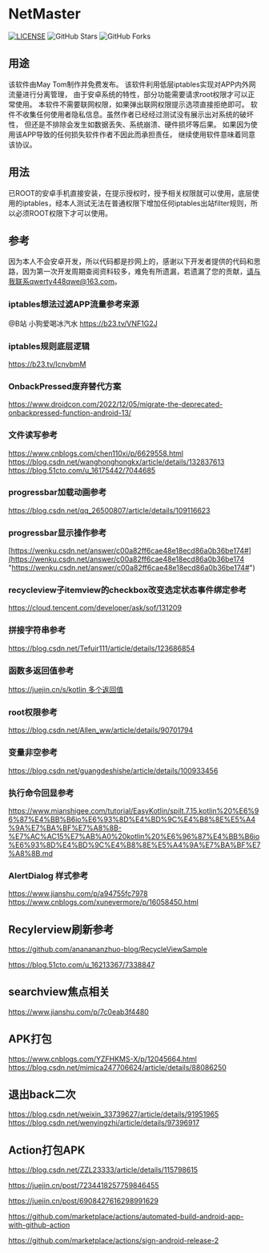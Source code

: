 # NetMaster


[![LICENSE](https://img.shields.io/github/license/mashape/apistatus.svg?style=flat-square&label=LICENSE)](https://github.com/maytom2016/NetMaster/blob/master/LICENSE)
![GitHub Stars](https://img.shields.io/github/stars/maytom2016/NetMaster.svg?style=flat-square&label=Stars&logo=github)
![GitHub Forks](https://img.shields.io/github/forks/maytom2016/NetMaster.svg?style=flat-square&label=Forks&logo=github)

## 用途
该软件由May Tom制作并免费发布。
该软件利用低层iptables实现对APP内外网流量进行分离管理，
由于安卓系统的特性，部分功能需要请求root权限才可以正常使用。
本软件不需要联网权限，如果弹出联网权限提示选项直接拒绝即可。
软件不收集任何使用者隐私信息。虽然作者已经经过测试没有展示出对系统的破坏性，
但还是不排除会发生如数据丢失、系统崩溃、硬件损坏等后果。
如果因为使用该APP导致的任何损失软件作者不因此而承担责任，
继续使用软件意味着同意该协议。

## 用法
已ROOT的安卓手机直接安装，在提示授权时，授予相关权限就可以使用，底层使用的iptables，经本人测试无法在普通权限下增加任何iptables出站filter规则，所以必须ROOT权限下才可以使用。

## 参考
因为本人不会安卓开发，所以代码都是抄网上的，感谢以下开发者提供的代码和思路，因为第一次开发周期查阅资料较多，难免有所遗漏，若遗漏了您的贡献，请与我联系qwerty448qwe@163.com。
### iptables想法过滤APP流量参考来源
@B站 小狗爱喝冰汽水
https://b23.tv/VNF1G2J
### iptables规则底层逻辑
https://b23.tv/IcnvbmM
### OnbackPressed废弃替代方案
https://www.droidcon.com/2022/12/05/migrate-the-deprecated-onbackpressed-function-android-13/
### 文件读写参考
https://www.cnblogs.com/chen110xi/p/6629558.html
https://blog.csdn.net/wanghonghongkx/article/details/132837613
https://blog.51cto.com/u_16175442/7044685
### progressbar加载动画参考
https://blog.csdn.net/qq_26500807/article/details/109116623
###  progressbar显示操作参考
[https://wenku.csdn.net/answer/c00a82ff6cae48e18ecd86a0b36be174#](https://wenku.csdn.net/answer/c00a82ff6cae48e18ecd86a0b36be174 "https://wenku.csdn.net/answer/c00a82ff6cae48e18ecd86a0b36be174#")
### recycleview子itemview的checkbox改变选定状态事件绑定参考
https://cloud.tencent.com/developer/ask/sof/131209
### 拼接字符串参考
https://blog.csdn.net/Tefuir111/article/details/123686854
### 函数多返回值参考
[https://juejin.cn/s/kotlin 多个返回值](https://juejin.cn/s/kotlin%20%E5%A4%9A%E4%B8%AA%E8%BF%94%E5%9B%9E%E5%80%BC)
### root权限参考
https://blog.csdn.net/Allen_ww/article/details/90701794
### 变量非空参考
https://blog.csdn.net/guangdeshishe/article/details/100933456
### 执行命令回显参考
https://www.mianshigee.com/tutorial/EasyKotlin/spilt.7.15.kotlin%20%E6%96%87%E4%BB%B6io%E6%93%8D%E4%BD%9C%E4%B8%8E%E5%A4%9A%E7%BA%BF%E7%A8%8B-%E7%AC%AC15%E7%AB%A0%20kotlin%20%E6%96%87%E4%BB%B6io%E6%93%8D%E4%BD%9C%E4%B8%8E%E5%A4%9A%E7%BA%BF%E7%A8%8B.md
### AlertDialog 样式参考
https://www.jianshu.com/p/a94755fc7978
https://www.cnblogs.com/xunevermore/p/16058450.html
## Recylerview刷新参考
https://github.com/ananananzhuo-blog/RecycleViewSample

https://blog.51cto.com/u_16213367/7338847
## searchview焦点相关
https://www.jianshu.com/p/7c0eab3f4480
## APK打包
https://www.cnblogs.com/YZFHKMS-X/p/12045664.html
https://blog.csdn.net/mimica247706624/article/details/88086250
## 退出back二次
https://blog.csdn.net/weixin_33739627/article/details/91951965
https://blog.csdn.net/wenyingzhi/article/details/97396917
## Action打包APK
https://blog.csdn.net/ZZL23333/article/details/115798615

https://juejin.cn/post/7234418257759846455

https://juejin.cn/post/6908427616298991629

https://github.com/marketplace/actions/automated-build-android-app-with-github-action

https://github.com/marketplace/actions/sign-android-release-2
